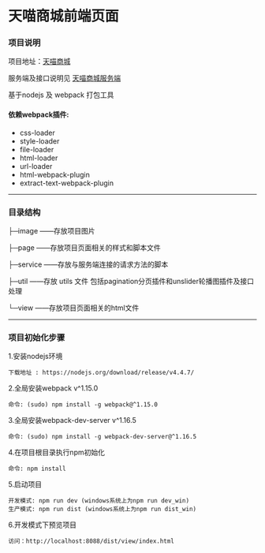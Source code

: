 # 天喵商城前端页面

### 项目说明

项目地址：[天喵商城](http://mall.wiblog.cn)

服务端及接口说明见 [天喵商城服务端](https://github.com/weimin96/mall) 

基于nodejs 及 webpack 打包工具

#### 依赖webpack插件:

- css-loader
- style-loader
- file-loader
- html-loader
- url-loader
- html-webpack-plugin
- extract-text-webpack-plugin

---

### 目录结构

├─image	——存放项目图片

├─page 		——存放项目页面相关的样式和脚本文件

├─service	——存放与服务端连接的请求方法的脚本

├─util		——存放 utils 文件 包括pagination分页插件和unslider轮播图插件及接口处理

└─view		——存放项目页面相关的html文件

---

### 项目初始化步骤

1.安装nodejs环境

    下载地址 : https://nodejs.org/download/release/v4.4.7/

2.全局安装webpack v^1.15.0

    命令: (sudo) npm install -g webpack@^1.15.0

3.全局安装webpack-dev-server v^1.16.5

    命令: (sudo) npm install -g webpack-dev-server@^1.16.5

4.在项目根目录执行npm初始化

    命令: npm install

5.启动项目

    开发模式: npm run dev (windows系统上为npm run dev_win)
    生产模式: npm run dist (windows系统上为npm run dist_win)

6.开发模式下预览项目

    访问：http://localhost:8088/dist/view/index.html